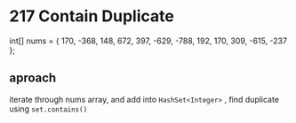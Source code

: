 # 217 Contain Duplicate

int[] nums = { 170, -368, 148, 672, 397, -629, -788, 192, 170, 309, -615, -237 };

## aproach

iterate through nums array, and add into `HashSet<Integer>` , find duplicate using `set.contains()`
